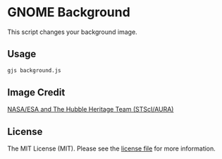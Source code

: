 # GNOME Background

This script changes your background image.

## Usage

``` bash
gjs background.js
```

## Image Credit

[NASA/ESA and The Hubble Heritage Team (STScI/AURA)](link-esa)

## License

The MIT License (MIT). Please see the [license file](LICENSE.md) for more information.

[link-esa]: https://www.spacetelescope.org/images/opo0328a/
